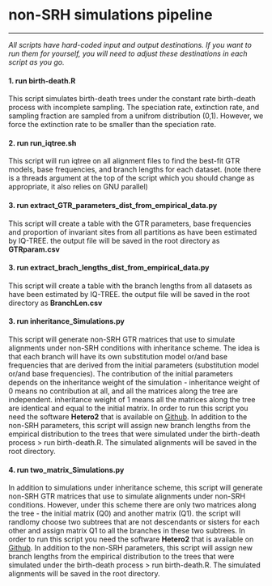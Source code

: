 # non-SRH simulations pipeline
_____________________________________
*All scripts have hard-coded input and output destinations.*
*If you want to run them for yourself, you will need to adjust these destinations in each script as you go.*

#### 1. run birth-death.R
This script simulates birth-death trees under the constant rate birth-death process with incomplete sampling. The speciation rate, extinction rate, and sampling fraction are sampled from a unifrom distribution (0,1). However, we force the extinction rate to be smaller than the speciation rate.

#### 2. run run_iqtree.sh
This script will run iqtree on all alignment files to find the best-fit GTR models, base frequencies, and branch lengths for each dataset.
(note there is a threads argument at the top of the script which you should change as appropriate, it also relies on GNU parallel)

#### 3. run extract_GTR_parameters_dist_from_empirical_data.py
This script will create a table with the GTR parameters, base frequencies and proportion of invariant sites from all partitions as have been estimated by IQ-TREE. the output file will be saved in the root directory as **GTRparam.csv**

#### 3. run extract_brach_lengths_dist_from_empirical_data.py
This script will create a table with the branch lengths from all datasets as have been estimated by IQ-TREE. the output file will be saved in the root directory as **BranchLen.csv**

#### 3. run inheritance_Simulations.py
This script will generate non-SRH GTR matrices that use to simulate alignments under non-SRH conditions with inheritance scheme. The idea is that each branch will have its own substitution model or/and base frequencies that are derived from the initial parameters (substitution model or/and base frequencies). The contribution of the initial parameters depends on the inheritance weight of the simulation - inheritance weight of 0 means no contribution at all, and all the matrices along the tree are independent. inheritance weight of 1 means all the matrices along the tree are identical and equal to the initial matrix. In order to run this script you need the software **Hetero2** that is available on [Github](https://github.com/thomaskf/Hetero/releases). In addition to the non-SRH parameters, this script will assign new branch lengths from the empirical distribution to the trees that were simulated under the birth-death process > run birth-death.R. The simulated alignments will be saved in the root directory.

#### 4. run two_matrix_Simulations.py
In addition to simulations under inheritance scheme, this script will generate non-SRH GTR matrices that use to simulate alignments under non-SRH conditions. However, under this scheme there are only two matrices along the tree - the initial matrix (Q0) and another matrix (Q1). the script will randlomy choose two subtrees that are not descendants or sisters for each other and assign matrix Q1 to all the branches in these two subtrees. In order to run this script you need the software **Hetero2** that is available on [Github](https://github.com/thomaskf/Hetero/releases). In addition to the non-SRH parameters, this script will assign new branch lengths from the empirical distribution to the trees that were simulated under the birth-death process > run birth-death.R. The simulated alignments will be saved in the root directory.
